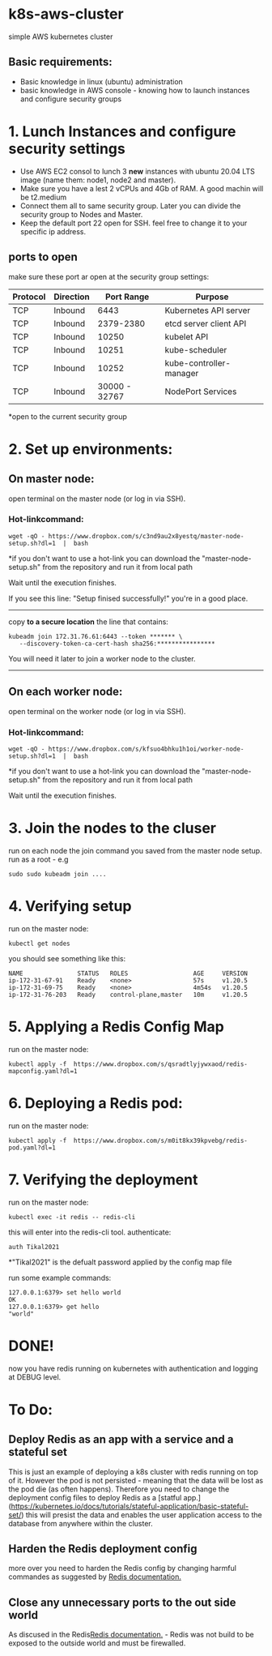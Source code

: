 # k8s-aws-cluster
 simple AWS kubernetes cluster


## Basic requirements:
- Basic knowledge in linux (ubuntu) administration
- basic knowledge in AWS console - knowing how to launch instances and configure security groups




# 1. Lunch Instances and configure security settings

 - Use AWS EC2 consol to lunch 3 **new** instances with ubuntu 20.04 LTS image (name them: node1, node2 and master).
 - Make sure you have a lest 2 vCPUs and 4Gb of RAM. A good machin will be t2.medium
 - Connect them all to same security group. Later you can divide the security group to Nodes and Master.
 - Keep the default port 22 open for SSH. feel free to change it to your specific ip address.


## ports to open
make sure these port ar open at the security group settings:

 | Protocol | Direction|	Port Range |	Purpose	|
 | ------------- | -------------|	------------- |	-------------	|
 | TCP |	Inbound |	6443 |	Kubernetes API server |
 | TCP	| Inbound |	2379-2380 |	etcd server client API |
 | TCP |	Inbound |	10250	| kubelet API |
 | TCP |	Inbound |	10251 |	kube-scheduler |
 | TCP |	Inbound |	10252 |	kube-controller-manager |
 | TCP |	Inbound |	30000 - 32767 |	NodePort Services |
 *open to the current security group
 
 # 2. Set up environments:
 
 ## On master node:
 
 open terminal on the master node (or log in via SSH).
 
 ### Hot-linkcommand:
 ```
wget -qO - https://www.dropbox.com/s/c3nd9au2x8yestq/master-node-setup.sh?dl=1  |  bash
 ```
 *if you don't want to use a hot-link you can download the "master-node-setup.sh" from the repository and run it from local path
 
 
 Wait until the execution finishes.
 
 If you see this line: "Setup finised successfully!" you're in a good place.
 
 ---------------------------------------------------------
 copy **to a secure location** the line that contains: 
 ```
 kubeadm join 172.31.76.61:6443 --token ******* \
    --discovery-token-ca-cert-hash sha256:**************** 
 ```
 You will need it later to join a worker node to the cluster.
 
  ---------------------------------------------------------
 
 
 ## On each worker node:
 
 open terminal on the worker node (or log in via SSH).
 
 ### Hot-linkcommand:
 ```
wget -qO - https://www.dropbox.com/s/kfsuo4bhku1h1oi/worker-node-setup.sh?dl=1  |  bash
 ```
 *if you don't want to use a hot-link you can download the "master-node-setup.sh" from the repository and run it from local path
 
 
 Wait until the execution finishes.
 
 
 # 3. Join the nodes to the cluser
 
 run on each node the join command you saved from the master node setup. run as a root - e.g 
 
  ```
  sudo sudo kubeadm join ....
  ```
 
 
 # 4. Verifying setup 
  
  run on the master node: 
 
  ```
  kubectl get nodes
  ```
  
  you should see something like this:

 ```
NAME               STATUS   ROLES                  AGE     VERSION
ip-172-31-67-91    Ready    <none>                 57s     v1.20.5
ip-172-31-69-75    Ready    <none>                 4m54s   v1.20.5
ip-172-31-76-203   Ready    control-plane,master   10m     v1.20.5
 ```
  
 # 5. Applying a Redis Config Map
 
 run on the master node: 
 
  ```
  kubectl apply -f  https://www.dropbox.com/s/qsradtlyjywxaod/redis-mapconfig.yaml?dl=1
  ```
 
 
 # 6. Deploying a Redis pod:
 
 run on the master node: 
 
  ```
  kubectl apply -f  https://www.dropbox.com/s/m0it8kx39kpvebg/redis-pod.yaml?dl=1
  ```
  
 # 7. Verifying the deployment
 
  run on the master node: 
 
  ```
  kubectl exec -it redis -- redis-cli
  ```
  
  this will enter into the redis-cli tool.
  authenticate:
  ```
  auth Tikal2021
  ```
  *"Tikal2021" is the defualt password applied by the config map file
  
  run some example commands:
  ```
  127.0.0.1:6379> set hello world
  OK
  127.0.0.1:6379> get hello
  "world"
  ```
  
  
  # DONE!
   now you have redis running on kubernetes with authentication and logging at DEBUG level.
   
   
   # To Do:
   
   ## Deploy Redis as an app with a service and a stateful set
   This is just an example of deploying a k8s cluster with redis running on top of it.
   However the pod is not persisted - meaning that the data will be lost as the pod die (as often happens).
   Therefore you need to change the deployment config files to deploy Redis as a [statful app.] (https://kubernetes.io/docs/tutorials/stateful-application/basic-stateful-set/)
   this will presist the data and enables the user application access to the database from anywhere within the cluster.
   
   ## Harden the Redis deployment config
   more over you need to harden the Redis config by changing harmful commandes as suggested by [Redis documentation.](https://redis.io/topics/security)
   
   
   ## Close any unnecessary ports to the out side world
   As discused in the Redis[Redis documentation.](https://redis.io/topics/security) - Redis was not build to be exposed to the outside world and must be firewalled.
   
  
  
 
 
 
 
 
 
 
 
